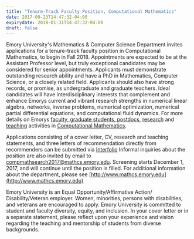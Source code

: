 ```yaml
---
title: "Tenure-Track Faculty Position, Computational Mathematics"
date: 2017-09-23T14:47:32-04:00
expirydate: 2018-01-31T14:47:32-04:00
draft: false
---
```


Emory University's Mathematics & Computer Science Department invites
applications for a tenure-track faculty position in Computational
Mathematics, to begin in Fall 2018. Appointments are expected to be at
the Assistant Professor level, but truly exceptional candidates may be
considered for senior appointments. Applicants must demonstrate
outstanding research ability and have a PhD in Mathematics, Computer
Science, or a closely related field. Applicants should also have
strong records, or promise, as undergraduate and graduate
teachers. Ideal candidates will have interdisciplinary interests that
complement and enhance Emorys current and vibrant research strengths
in numerical linear algebra, networks, inverse problems, numerical
optimization, numerical partial differential equations, and
computational fluid dynamics. For more details on Emorys [faculty,
graduate students, postdocs](../people), [research](../research) and [teaching](../teaching) activities in
[Computational Mathematics](../).

Applications consisting of a cover letter, CV, research and teaching
statements, and three letters of recommendation directly from
recommenders can be submitted via [Interfolio](https://apply.interfolio.com/45261)
Informal inquiries about the position are also invited by email to
compmathsearch2017@mathcs.emory.edu. Screening starts December 1,
2017, and will continue until the position is filled. For additional
information about the department, please see [http://www.mathcs.emory.edu](http://www.mathcs.emory.edu)

Emory University is an Equal Opportunity/Affirmative Action/
Disability/Veteran employer. Women, minorities, persons with
disabilities, and veterans are encouraged to apply. Emory University
is committed to student and faculty diversity, equity, and
inclusion. In your cover letter or in a separate statement, please
reflect upon your experience and vision regarding the teaching and
mentorship of students from diverse backgrounds.